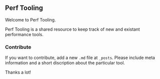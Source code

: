 ## Perf Tooling

Welcome to Perf Tooling.

Perf Tooling is a shared resource to keep track of new and existant performance tools.

### Contribute

If you want to contribute, add a new `.md` file at `_posts`. Please include meta information and a short discription about the particular tool.

Thanks a lot!
